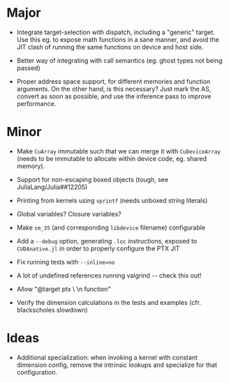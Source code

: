 # Major

* Integrate target-selection with dispatch, including a "generic" target. Use this eg. to
  expose math functions in a sane manner, and avoid the JIT clash of running the same
  functions on device and host side.

* Better way of integrating with call semantics (eg. ghost types not being passed)

* Proper address space support, for different memories and function arguments. On the other
  hand, is this necessary? Just mark the AS, convert as soon as possible, and use the
  inference pass to improve performance.


# Minor

* Make `CuArray` immutable such that we can merge it with `CuDeviceArray` (needs to be
  immutable to allocate within device code, eg. shared memory).

* Support for non-escaping boxed objects (tough, see JuliaLang/Julia##12205)

* Printing from kernels using `vprintf` (needs unboxed string literals)

* Global variables? Closure variables?

* Make `sm_35` (and corresponding `libdevice` filename) configurable

* Add a `--debug` option, generating `.loc` instructions, exposed to
  `CUDAnative.jl` in order to properly configure the PTX JIT

* Fix running tests with `--inline=no`

* A lot of undefined references running valgrind -- check this out!

* Allow "@target ptx \ \n function"

* Verify the dimension calculations in the tests and examples (cfr. blackscholes slowdown)


# Ideas

* Additional specialization: when invoking a kernel with constant dimension
  config, remove the intrinsic lookups and specialize for that configuration.
